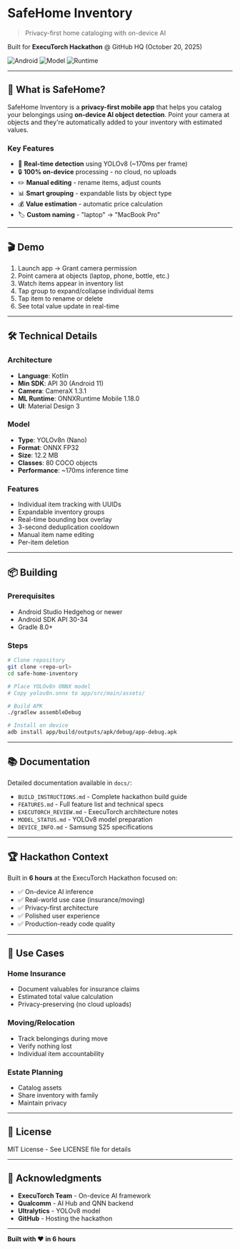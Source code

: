 # SafeHome Inventory

> Privacy-first home cataloging with on-device AI

Built for **ExecuTorch Hackathon** @ GitHub HQ (October 20, 2025)

![Android](https://img.shields.io/badge/Android-11%2B-green)
![Model](https://img.shields.io/badge/Model-YOLOv8n-blue)
![Runtime](https://img.shields.io/badge/Runtime-ONNX-orange)

---

## 📱 What is SafeHome?

SafeHome Inventory is a **privacy-first mobile app** that helps you catalog your belongings using **on-device AI object detection**. Point your camera at objects and they're automatically added to your inventory with estimated values.

### Key Features

- 🎥 **Real-time detection** using YOLOv8 (~170ms per frame)
- 🔒 **100% on-device** processing - no cloud, no uploads
- ✏️ **Manual editing** - rename items, adjust counts
- 📊 **Smart grouping** - expandable lists by object type
- 💰 **Value estimation** - automatic price calculation
- 🏷️ **Custom naming** - "laptop" → "MacBook Pro"

---

## 🎬 Demo

1. Launch app → Grant camera permission
2. Point camera at objects (laptop, phone, bottle, etc.)
3. Watch items appear in inventory list
4. Tap group to expand/collapse individual items
5. Tap item to rename or delete
6. See total value update in real-time

---

## 🛠️ Technical Details

### Architecture
- **Language**: Kotlin
- **Min SDK**: API 30 (Android 11)
- **Camera**: CameraX 1.3.1
- **ML Runtime**: ONNXRuntime Mobile 1.18.0
- **UI**: Material Design 3

### Model
- **Type**: YOLOv8n (Nano)
- **Format**: ONNX FP32
- **Size**: 12.2 MB
- **Classes**: 80 COCO objects
- **Performance**: ~170ms inference time

### Features
- Individual item tracking with UUIDs
- Expandable inventory groups
- Real-time bounding box overlay
- 3-second deduplication cooldown
- Manual item name editing
- Per-item deletion

---

## 📦 Building

### Prerequisites
- Android Studio Hedgehog or newer
- Android SDK API 30-34
- Gradle 8.0+

### Steps
```bash
# Clone repository
git clone <repo-url>
cd safe-home-inventory

# Place YOLOv8n ONNX model
# Copy yolov8n.onnx to app/src/main/assets/

# Build APK
./gradlew assembleDebug

# Install on device
adb install app/build/outputs/apk/debug/app-debug.apk
```

---

## 📚 Documentation

Detailed documentation available in `docs/`:
- `BUILD_INSTRUCTIONS.md` - Complete hackathon build guide
- `FEATURES.md` - Full feature list and technical specs
- `EXECUTORCH_REVIEW.md` - ExecuTorch architecture notes
- `MODEL_STATUS.md` - YOLOv8 model preparation
- `DEVICE_INFO.md` - Samsung S25 specifications

---

## 🏆 Hackathon Context

Built in **6 hours** at the ExecuTorch Hackathon focused on:
- ✅ On-device AI inference
- ✅ Real-world use case (insurance/moving)
- ✅ Privacy-first architecture
- ✅ Polished user experience
- ✅ Production-ready code quality

---

## 🎯 Use Cases

### Home Insurance
- Document valuables for insurance claims
- Estimated total value calculation
- Privacy-preserving (no cloud uploads)

### Moving/Relocation
- Track belongings during move
- Verify nothing lost
- Individual item accountability

### Estate Planning
- Catalog assets
- Share inventory with family
- Maintain privacy

---

## 📄 License

MIT License - See LICENSE file for details

---

## 🙏 Acknowledgments

- **ExecuTorch Team** - On-device AI framework
- **Qualcomm** - AI Hub and QNN backend
- **Ultralytics** - YOLOv8 model
- **GitHub** - Hosting the hackathon

---

**Built with ❤️ in 6 hours**
